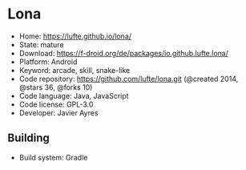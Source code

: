 # Lona

- Home: https://lufte.github.io/lona/
- State: mature
- Download: https://f-droid.org/de/packages/io.github.lufte.lona/
- Platform: Android
- Keyword: arcade, skill, snake-like
- Code repository: https://github.com/lufte/lona.git (@created 2014, @stars 36, @forks 10)
- Code language: Java, JavaScript
- Code license: GPL-3.0
- Developer: Javier Ayres

## Building

- Build system: Gradle
